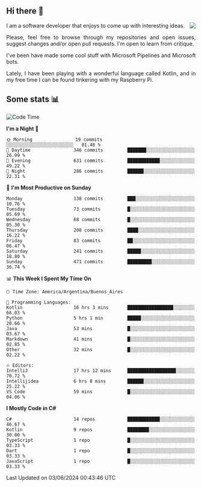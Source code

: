 ## Hi there :slightly_smiling_face:

<img src="https://github-readme-stats.vercel.app/api?username=victorgrycuk&show_icons=true&count_private=true&title_color=F7941E&icon_color=F7941E" align="right">

<p align="justify">
I am a software developer that enjoys to come up with interesting ideas.
<p/>

<p align= "justify">
Please, feel free to browse through my repositories and open issues, suggest changes and/or open pull requests. I'm open to learn from critique.
<p/>


<p align= "justify">
I've been have made some cool stuff with Microsoft Pipelines and Microsoft bots.
<p/>

<p align= "justify">
Lately, I have been playing with a wonderful language called Kotlin, and in my free time I can be found tinkering with my Raspberry Pi.
<p/>

## Some stats :bar_chart:
<!--START_SECTION:waka-->
![Code Time](http://img.shields.io/badge/Code%20Time-1%2C946%20hrs%2029%20mins-blue)

**I'm a Night 🦉** 

```text
🌞 Morning                19 commits          ░░░░░░░░░░░░░░░░░░░░░░░░░   01.48 % 
🌆 Daytime                346 commits         ███████░░░░░░░░░░░░░░░░░░   26.99 % 
🌃 Evening                631 commits         ████████████░░░░░░░░░░░░░   49.22 % 
🌙 Night                  286 commits         ██████░░░░░░░░░░░░░░░░░░░   22.31 % 
```
📅 **I'm Most Productive on Sunday** 

```text
Monday                   138 commits         ███░░░░░░░░░░░░░░░░░░░░░░   10.76 % 
Tuesday                  73 commits          █░░░░░░░░░░░░░░░░░░░░░░░░   05.69 % 
Wednesday                68 commits          █░░░░░░░░░░░░░░░░░░░░░░░░   05.30 % 
Thursday                 208 commits         ████░░░░░░░░░░░░░░░░░░░░░   16.22 % 
Friday                   83 commits          ██░░░░░░░░░░░░░░░░░░░░░░░   06.47 % 
Saturday                 241 commits         █████░░░░░░░░░░░░░░░░░░░░   18.80 % 
Sunday                   471 commits         █████████░░░░░░░░░░░░░░░░   36.74 % 
```


📊 **This Week I Spent My Time On** 

```text
🕑︎ Time Zone: America/Argentina/Buenos_Aires

💬 Programming Languages: 
Kotlin                   16 hrs 3 mins       █████████████████░░░░░░░░   66.03 % 
Python                   5 hrs 1 min         █████░░░░░░░░░░░░░░░░░░░░   20.66 % 
Java                     53 mins             █░░░░░░░░░░░░░░░░░░░░░░░░   03.67 % 
Markdown                 41 mins             █░░░░░░░░░░░░░░░░░░░░░░░░   02.85 % 
Other                    32 mins             █░░░░░░░░░░░░░░░░░░░░░░░░   02.22 % 

🔥 Editors: 
IntelliJ                 17 hrs 12 mins      ██████████████████░░░░░░░   70.72 % 
Intellijidea             6 hrs 8 mins        ██████░░░░░░░░░░░░░░░░░░░   25.22 % 
VS Code                  59 mins             █░░░░░░░░░░░░░░░░░░░░░░░░   04.06 % 
```

**I Mostly Code in C#** 

```text
C#                       14 repos            ████████████░░░░░░░░░░░░░   46.67 % 
Kotlin                   9 repos             ████████░░░░░░░░░░░░░░░░░   30.00 % 
TypeScript               1 repo              █░░░░░░░░░░░░░░░░░░░░░░░░   03.33 % 
Dart                     1 repo              █░░░░░░░░░░░░░░░░░░░░░░░░   03.33 % 
JavaScript               1 repo              █░░░░░░░░░░░░░░░░░░░░░░░░   03.33 % 
```




 Last Updated on 03/06/2024 00:43:46 UTC
<!--END_SECTION:waka-->
